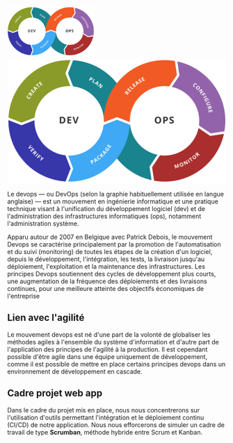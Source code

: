 # <a class="lbLink" href="#Devops-toolchain" style="float: left"><img src="../Devops-toolchain.svg" width="200"></a>

<div class="lb" id="Devops-toolchain">
	<a href="#" onclick="window.history.back(-1)"><img src="../Devops-toolchain.svg" alt=""/></a>
</div>

Le devops — ou DevOps (selon la graphie habituellement utilisée en langue anglaise) — est un mouvement en ingénierie informatique et une pratique technique visant à l'unification du développement logiciel (dev) et de l'administration des infrastructures informatiques (ops), notamment l'administration système.

Apparu autour de 2007 en Belgique avec Patrick Debois, le mouvement Devops se caractérise principalement par la promotion de l'automatisation et du suivi (monitoring) de toutes les étapes de la création d'un logiciel, depuis le développement, l'intégration, les tests, la livraison jusqu'au déploiement, l'exploitation et la maintenance des infrastructures. Les principes Devops soutiennent des cycles de développement plus courts, une augmentation de la fréquence des déploiements et des livraisons continues, pour une meilleure atteinte des objectifs économiques de l'entreprise

## Lien avec l'agilité

Le mouvement devops est né d'une part de la volonté de globaliser les méthodes agiles à l'ensemble du système d'information et d'autre part de l'application des principes de l'agilité à la production. Il est cependant possible d'être agile dans une équipe uniquement de développement, comme il est possible de mettre en place certains principes devops dans un environnement de développement en cascade.

## Cadre projet web app

Dans le cadre du projet mis en place, nous nous concentrerons sur l'utilisation d'outils permettant l'intégration et le déploiement continu (CI/CD) de notre application.
Nous nous efforcerons de simuler un cadre de travail de type **Scrumban**, méthode hybride entre Scrum et Kanban.
